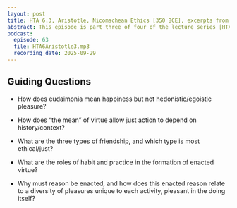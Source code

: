 ```yaml
---
layout: post
title: HTA 6.3, Aristotle, Nicomachean Ethics [350 BCE], excerpts from Books I, II, and VIII
abstract: This episode is part three of four of the lecture series [HTA 6] on Aristotle's Nicomachean Ethics, excerpts from Books I, II, and VIII.
podcast:
  episode: 63
  file: HTA6Aristotle3.mp3
  recording_date: 2025-09-29
---
```


## Guiding Questions

* How does eudaimonia mean happiness but not hedonistic/egoistic pleasure?

* How does “the mean” of virtue allow just action to depend on history/context?

* What are the three types of friendship, and which type is most ethical/just?

* What are the roles of habit and practice in the formation of enacted virtue?

* Why must reason be enacted, and how does this enacted reason relate to a
diversity of pleasures unique to each activity, pleasant in the doing itself?
